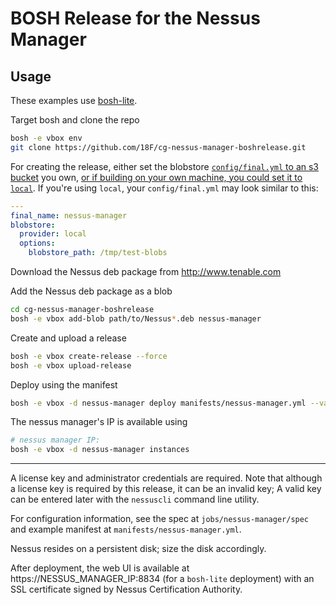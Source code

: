 # BOSH Release for the Nessus Manager

## Usage

These examples use [bosh-lite](https://github.com/cloudfoundry/bosh-lite).

Target bosh and clone the repo

```sh
bosh -e vbox env
git clone https://github.com/18F/cg-nessus-manager-boshrelease.git
```

For creating the release, either set the blobstore [`config/final.yml` to an s3 bucket](https://bosh.io/docs/release-blobstore/#s3-config) you own, [or if building on your own machine, you could set it to `local`](https://bosh.io/docs/release-blobstore/#local-config). If you're using `local`, your `config/final.yml` may look similar to this:

```yml
---
final_name: nessus-manager
blobstore:
  provider: local
  options:
    blobstore_path: /tmp/test-blobs
```

Download the Nessus deb package from http://www.tenable.com

Add the Nessus deb package as a blob

```sh
cd cg-nessus-manager-boshrelease
bosh -e vbox add-blob path/to/Nessus*.deb nessus-manager
```

Create and upload a release

```sh
bosh -e vbox create-release --force
bosh -e vbox upload-release
```

Deploy using the manifest

```sh
bosh -e vbox -d nessus-manager deploy manifests/nessus-manager.yml --vars-file=manifests/vars.example.yml
```

The nessus manager's IP is available using

```sh
# nessus manager IP:
bosh -e vbox -d nessus-manager instances
```

---

A license key and administrator credentials are required. Note that although a license key is required by this release, it can be an invalid key; A valid key can be entered later with the `nessuscli` command line utility.

For configuration information, see the spec at `jobs/nessus-manager/spec` and example manifest at `manifests/nessus-manager.yml`.

Nessus resides on a persistent disk; size the disk accordingly.

After deployment, the web UI is available at https://NESSUS_MANAGER_IP:8834 (for a `bosh-lite` deployment) with an SSL certificate signed by Nessus Certification Authority.
